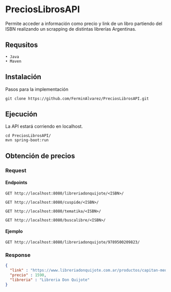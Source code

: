 # PreciosLibrosAPI
Permite acceder a información como precio y link de un libro partiendo del ISBN realizando un scrapping de distintas librerías Argentinas.

## Requsitos
    • Java    
    • Maven

## Instalación
Pasos para la implementación

```shell
git clone https://github.com/FerminAlvarez/PreciosLibrosAPI.git
```
## Ejecución
La API estará corriendo en localhost.

```shell
cd PreciosLibrosAPI/
mvn spring-boot:run
```

## Obtención de precios

### Request
#### Endpoints

`GET http://localhost:8080/libreriadonquijote/<ISBN>/`

`GET http://localhost:8080/cuspide/<ISBN>/`

`GET http://localhost:8080/tematika/<ISBN>/`

`GET http://localhost:8080/buscalibre/<ISBN>/`

#### Ejemplo

`GET http://localhost:8080/libreriadonquijote/9789500209823/`
   
### Response

```json
{
  "link" : "https://www.libreriadonquijote.com.ar/productos/capitan-mediavista-en-la-bahia-de-los-cangrejos-muertos/",
  "precio" : 1590,
  "libreria" : "Libreria Don Quijote"
}
```

